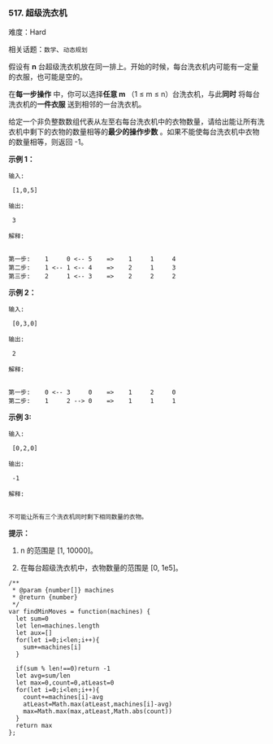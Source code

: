 ### 517. 超级洗衣机

难度：Hard

相关话题：`数学`、`动态规划`

假设有 **n** 台超级洗衣机放在同一排上。开始的时候，每台洗衣机内可能有一定量的衣服，也可能是空的。



在**每一步操作** 中，你可以选择**任意 m** （1 &le; m &le; n）台洗衣机，与此**同时** 将每台洗衣机的**一件衣服** 送到相邻的一台洗衣机。



给定一个非负整数数组代表从左至右每台洗衣机中的衣物数量，请给出能让所有洗衣机中剩下的衣物的数量相等的**最少的操作步数** 。如果不能使每台洗衣机中衣物的数量相等，则返回 -1。







**示例 1：** 





```
输入:

 [1,0,5]

输出:

 3

解释:

 
第一步:    1     0 <-- 5    =>    1     1     4
第二步:    1 <-- 1 <-- 4    =>    2     1     3    
第三步:    2     1 <-- 3    =>    2     2     2   

```


**示例 2：** 





```
输入:

 [0,3,0]

输出:

 2

解释:

 
第一步:    0 <-- 3     0    =>    1     2     0    
第二步:    1     2 --> 0    =>    1     1     1     

```


**示例 3:** 





```
输入:

 [0,2,0]

输出:

 -1

解释:

 
不可能让所有三个洗衣机同时剩下相同数量的衣物。

```






**提示：** 




1. n 的范围是 [1, 10000]。

2. 在每台超级洗衣机中，衣物数量的范围是 [0, 1e5]。










```
/**
 * @param {number[]} machines
 * @return {number}
 */
var findMinMoves = function(machines) {
  let sum=0
  let len=machines.length
  let aux=[]
  for(let i=0;i<len;i++){
    sum+=machines[i]
  }

  if(sum % len!==0)return -1
  let avg=sum/len
  let max=0,count=0,atLeast=0
  for(let i=0;i<len;i++){
    count+=machines[i]-avg
    atLeast=Math.max(atLeast,machines[i]-avg)
    max=Math.max(max,atLeast,Math.abs(count))
  }
  return max
};



```

